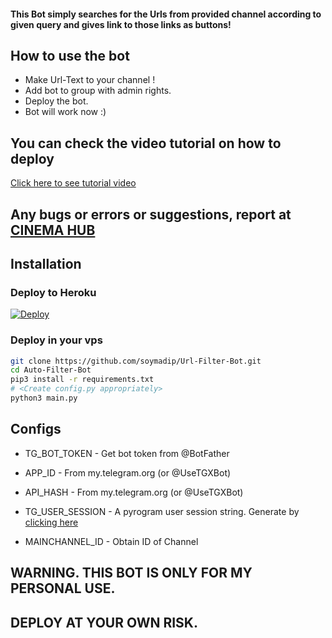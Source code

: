 
#### This Bot simply searches for the Urls from provided channel according to given query and gives link to those links as buttons!

## How to use the bot
* Make Url-Text to your channel !
* Add bot to group with admin rights.
* Deploy the bot.
* Bot will work now :)


## You can check the video tutorial on how to deploy

[Click here to see tutorial video](https://youtu.be/KQVYQAOsFYY)

## Any bugs or errors or suggestions, report at [CINEMA HUB](https://telegram.dog/cinemaforyou07)


## Installation

### Deploy to Heroku
[![Deploy](https://www.herokucdn.com/deploy/button.svg)](https://heroku.com/deploy?template=https://github.com/soymadip/experement.git)

### Deploy in your vps
```sh
git clone https://github.com/soymadip/Url-Filter-Bot.git
cd Auto-Filter-Bot
pip3 install -r requirements.txt
# <Create config.py appropriately>
python3 main.py
```

## Configs

* TG_BOT_TOKEN  - Get bot token from @BotFather

* APP_ID        - From my.telegram.org (or @UseTGXBot)

* API_HASH      - From my.telegram.org (or @UseTGXBot)

* TG_USER_SESSION  - A pyrogram user session string. Generate by [clicking here](https://repl.it/@SpEcHiDe/GenerateStringSession)

* MAINCHANNEL_ID - Obtain ID of Channel

## WARNING. THIS BOT IS ONLY FOR MY PERSONAL USE.
## DEPLOY AT YOUR OWN RISK.
